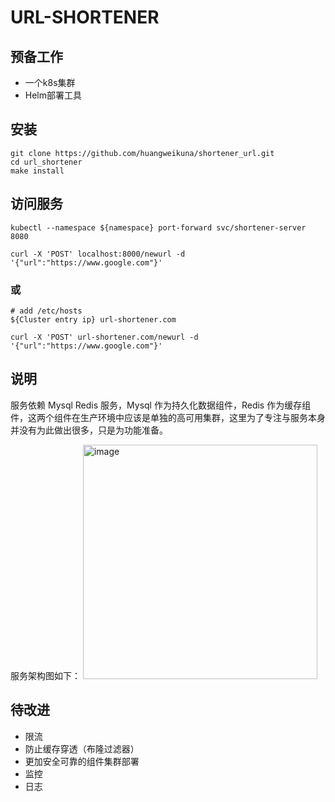 # URL-SHORTENER

## 预备工作

- 一个k8s集群
- Helm部署工具

## 安装

```
git clone https://github.com/huangweikuna/shortener_url.git
cd url_shortener
make install
```

## 访问服务

```
kubectl --namespace ${namespace} port-forward svc/shortener-server 8080

curl -X 'POST' localhost:8000/newurl -d '{"url":"https://www.google.com"}'
```

### 或

```
# add /etc/hosts
${Cluster entry ip} url-shortener.com

curl -X 'POST' url-shortener.com/newurl -d '{"url":"https://www.google.com"}'
```

## 说明

服务依赖 Mysql Redis 服务，Mysql 作为持久化数据组件，Redis 作为缓存组件，这两个组件在生产环境中应该是单独的高可用集群，这里为了专注与服务本身并没有为此做出很多，只是为功能准备。

服务架构图如下：
<img width="375" alt="image" src="https://user-images.githubusercontent.com/41366091/159145678-32f0d439-6d7e-491d-8345-61d824de0c58.png">

## 待改进

- 限流
- 防止缓存穿透（布隆过滤器）
- 更加安全可靠的组件集群部署
- 监控
- 日志
